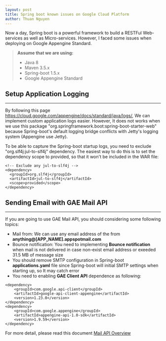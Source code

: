 ```yaml
---
layout: post
title: Spring boot known issues on Google Cloud Platform
author: Thuan Nguyen
---
```


Now a day, Spring boot is a powerful framework to build a RESTFul Web-services as well as Micro-services. However, I faced some issues when deploying on Google Appengine Standard.

> **Assume that we are using:**
> - Java 8
> - Maven 3.5.x
> - Spring-boot 1.5.x
> - Google Appengine Standard


## Setup Application Logging
-----

By following this page https://cloud.google.com/appengine/docs/standard/java/logs/, We can implement custom application logs easier. However, It does not works when we use this package "org.springframework.boot:spring-boot-starter-web" because Spring-boot's default logging bridge conflicts with Jetty's logging system (Appengine use Jetty). 

To be able to capture the Spring-boot startup logs, you need to exclude "org.slf4j:jul-to-slf4j" dependency. The easiest way to do this is to set the dependency scope to provided, so that it won't be included in the WAR file:

```
<!-- Exclude any jul-to-slf4j -->
<dependency>
  <groupId>org.slf4j</groupId>
  <artifactId>jul-to-slf4j</artifactId>
  <scope>provided</scope>
</dependency>
```

## Sending Email with GAE Mail API
-----
If you are going to use GAE Mail API, you should considering some following topics:
- Mail from: We can use any email address of the from **anything@[APP_NAME].appspotmail.com**
- Bounce notification: You need to implementing **Bounce notification** when mail is not delivered in case non-exist email address or exeeded 31.5 MB of message size
- You should remove SMTP configuration in Spring-boot **applications.yaml** file since Spring-boot will initial SMTP settings when starting up, so It may catch error
- You need to enabling **GAE Client API** dependence as following:

```
<dependency>
    <groupId>com.google.api-client</groupId>
    <artifactId>google-api-client-appengine</artifactId>
    <version>1.23.0</version>
</dependency>
<dependency>
    <groupId>com.google.appengine</groupId>
    <artifactId>appengine-api-1.0-sdk</artifactId>
    <version>1.9.59</version>
</dependency>
```

For more detail, please read this document [Mail API Overview](https://cloud.google.com/appengine/docs/standard/java/mail/)
